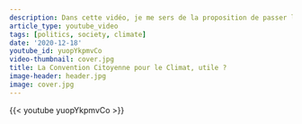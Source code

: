 ```yaml
---
description: Dans cette vidéo, je me sers de la proposition de passer la vitesse de 130 km/h à 110 km/h pour mettre en évidence la complexité à apprécier ce type de proposition et l'intérêt des conventions citoyennes pour aborder des problèmes politiquement complexes.
article_type: youtube_video
tags: [politics, society, climate]
date: '2020-12-18'
youtube_id: yuopYkpmvCo
video-thumbnail: cover.jpg
title: La Convention Citoyenne pour le Climat, utile ?
image-header: header.jpg
image: cover.jpg
---
```


{{< youtube yuopYkpmvCo >}}